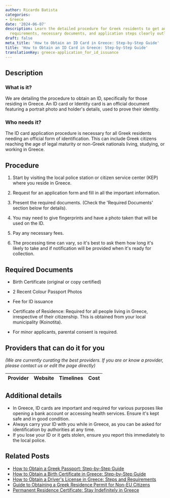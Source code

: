 ```yaml
---
author: Ricardo Batista
categories:
- Greece
date: '2024-06-07'
description: Learn the detailed procedure for Greek residents to get an ID card. Find
  requirements, necessary documents, and application steps clearly outlined here.
draft: false
meta_title: 'How to Obtain an ID Card in Greece: Step-by-Step Guide'
title: 'How to Obtain an ID Card in Greece: Step-by-Step Guide'
translationKey: greece-application_for_id_issuance
---
```


## Description
### What is it?
We are detailing the procedure to obtain an ID, specifically for those residing in Greece. An ID card or Identity card is an official document featuring a portrait photo and holder's details, used to prove their identity.
### Who needs it?
The ID card application procedure is necessary for all Greek residents needing an official form of identification. This can include Greek citizens reaching the age of legal maturity or non-Greek nationals living, studying, or working in Greece.

## Procedure

1. Start by visiting the local police station or citizen service center (KEP) where you reside in Greece.

2. Request for an application form and fill in all the important information.

3. Present the required documents. (Check the 'Required Documents' section below for details).

4. You may need to give fingerprints and have a photo taken that will be used on the ID.

5. Pay any necessary fees. 

6. The processing time can vary, so it's best to ask them how long it's likely to take and if notification will be provided when it's ready for collection. 

## Required Documents

- Birth Certificate (original or copy certified)

- 2 Recent Colour Passport Photos

- Fee for ID issuance

- Certificate of Residence: Required for all people living in Greece, irrespective of their citizenship. This is obtained from your local municipality (Koinotita). 

- For minor applicants, parental consent is required.

## Providers that can do it for you

_(We are currently curating the best providers. If you are or know a provider, please contact us or edit the page directly)_

| Provider        |     Website     |     Timelines    |       Cost      |
| :-------------: | :-------------: |  :-------------: | :-------------: |

## Additional details
   - In Greece, ID cards are important and required for various purposes like opening a bank account or accessing health services. Ensure it's kept safe and in good condition.
   - Always carry your ID with you while in Greece, as you can be asked for identification by authorities at any time.
   - If you lose your ID or it gets stolen, ensure you report this immediately to the local police.
## Related Posts

- [How to Obtain a Greek Passport: Step-by-Step Guide](https://tramitit.com/guides/greece/application_for_passport_issuance/)
- [How to Obtain a Birth Certificate in Greece: Step-by-Step Guide](https://tramitit.com/guides/greece/application_for_birth_certificate/)
- [How to Obtain a Driver's License in Greece: Steps and Requirements](https://tramitit.com/guides/greece/application_for_drivers_license/)
- [Guide to Obtaining a Greek Residence Permit for Non-EU Citizens](https://tramitit.com/guides/greece/application_for_residence_permit/)
- [Permanent Residence Certificate: Stay Indefinitely in Greece](https://tramitit.com/guides/greece/application_for_permanent_residence_certificate/)